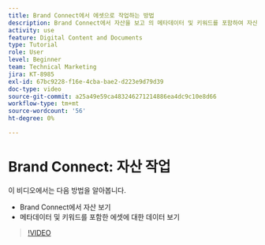 ```yaml
---
title: Brand Connect에서 에셋으로 작업하는 방법
description: Brand Connect에서 자산을 보고 의 메타데이터 및 키워드를 포함하여 자산에 대한 데이터를 보는 방법에 대해 알아봅니다 [!UICONTROL WORKFRONT DAM].
activity: use
feature: Digital Content and Documents
type: Tutorial
role: User
level: Beginner
team: Technical Marketing
jira: KT-8985
exl-id: 67bc9228-f16e-4cba-bae2-d223e9d79d39
doc-type: video
source-git-commit: a25a49e59ca483246271214886ea4dc9c10e8d66
workflow-type: tm+mt
source-wordcount: '56'
ht-degree: 0%

---
```


# Brand Connect: 자산 작업

이 비디오에서는 다음 방법을 알아봅니다.

* Brand Connect에서 자산 보기
* 메타데이터 및 키워드를 포함한 에셋에 대한 데이터 보기

>[!VIDEO](https://video.tv.adobe.com/v/335247/?quality=12&learn=on)
